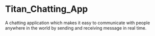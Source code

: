 # Titan_Chatting_App
A chatting application which makes it easy to
communicate with people anywhere in the world
by sending and receiving message in real time.
